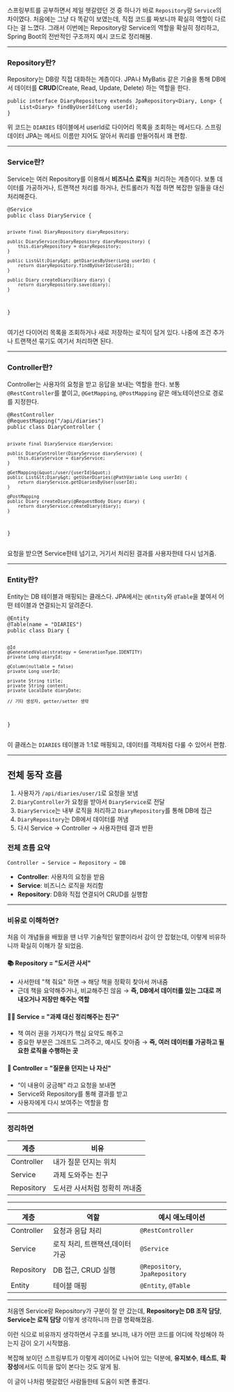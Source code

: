 <p>스프링부트를 공부하면서 제일 헷갈렸던 것 중 하나가 바로 <code>Repository</code>랑 <code>Service</code>의 차이였다. 처음에는 그냥 다 똑같이 보였는데, 직접 코드를 짜보니까 확실히 역할이 다르다는 걸 느꼈다. 그래서 이번에는 Repository랑 Service의 역할을 확실히 정리하고, Spring Boot의 전반적인 구조까지 예시 코드로 정리해봄.</p>
<hr />
<h3 id="repository란">Repository란?</h3>
<p>Repository는 DB랑 직접 대화하는 계층이다.
JPA나 MyBatis 같은 기술을 통해 DB에서 데이터를 <strong>CRUD</strong>(Create, Read, Update, Delete) 하는 역할을 한다.</p>
<pre><code class="language-java">public interface DiaryRepository extends JpaRepository&lt;Diary, Long&gt; {
    List&lt;Diary&gt; findByUserId(Long userId);
}</code></pre>
<p>위 코드는 <code>DIARIES</code> 테이블에서 userId로 다이어리 목록을 조회하는 메서드다.
스프링 데이터 JPA는 메서드 이름만 지어도 알아서 쿼리를 만들어줘서 꽤 편함.</p>
<hr />
<h3 id="service란">Service란?</h3>
<p>Service는 여러 Repository를 이용해서 <strong>비즈니스 로직</strong>을 처리하는 계층이다.
보통 데이터를 가공하거나, 트랜잭션 처리를 하거나, 컨트롤러가 직접 하면 복잡한 일들을 대신 처리해준다.</p>
<pre><code class="language-java">@Service
public class DiaryService {

    private final DiaryRepository diaryRepository;

    public DiaryService(DiaryRepository diaryRepository) {
        this.diaryRepository = diaryRepository;
    }

    public List&lt;Diary&gt; getDiariesByUser(Long userId) {
        return diaryRepository.findByUserId(userId);
    }

    public Diary createDiary(Diary diary) {
        return diaryRepository.save(diary);
    }
}</code></pre>
<p>여기선 다이어리 목록을 조회하거나 새로 저장하는 로직이 담겨 있다.
나중에 조건 추가나 트랜잭션 묶기도 여기서 처리하면 된다.</p>
<hr />
<h3 id="controller란">Controller란?</h3>
<p>Controller는 사용자의 요청을 받고 응답을 보내는 역할을 한다.
보통 <code>@RestController</code>를 붙이고, <code>@GetMapping</code>, <code>@PostMapping</code> 같은 애노테이션으로 경로를 지정한다.</p>
<pre><code class="language-java">@RestController
@RequestMapping(&quot;/api/diaries&quot;)
public class DiaryController {

    private final DiaryService diaryService;

    public DiaryController(DiaryService diaryService) {
        this.diaryService = diaryService;
    }

    @GetMapping(&quot;/user/{userId}&quot;)
    public List&lt;Diary&gt; getUserDiaries(@PathVariable Long userId) {
        return diaryService.getDiariesByUser(userId);
    }

    @PostMapping
    public Diary createDiary(@RequestBody Diary diary) {
        return diaryService.createDiary(diary);
    }
}</code></pre>
<p>요청을 받으면 Service한테 넘기고, 거기서 처리된 결과를 사용자한테 다시 넘겨줌.</p>
<hr />
<h3 id="entity란">Entity란?</h3>
<p>Entity는 DB 테이블과 매핑되는 클래스다.
JPA에서는 <code>@Entity</code>와 <code>@Table</code>을 붙여서 어떤 테이블과 연결되는지 알려준다.</p>
<pre><code class="language-java">@Entity
@Table(name = &quot;DIARIES&quot;)
public class Diary {

    @Id
    @GeneratedValue(strategy = GenerationType.IDENTITY)
    private Long diaryId;

    @Column(nullable = false)
    private Long userId;

    private String title;
    private String content;
    private LocalDate diaryDate;

    // 기타 생성자, getter/setter 생략
}</code></pre>
<p>이 클래스는 <code>DIARIES</code> 테이블과 1:1로 매핑되고, 데이터를 객체처럼 다룰 수 있어서 편함.</p>
<hr />
<h2 id="전체-동작-흐름">전체 동작 흐름</h2>
<ol>
<li>사용자가 <code>/api/diaries/user/1</code>로 요청을 보냄</li>
<li><code>DiaryController</code>가 요청을 받아서 <code>DiaryService</code>로 전달</li>
<li><code>DiaryService</code>는 내부 로직을 처리하고 <code>DiaryRepository</code>를 통해 DB에 접근</li>
<li><code>DiaryRepository</code>는 DB에서 데이터를 꺼냄</li>
<li>다시 Service → Controller → 사용자한테 결과 반환</li>
</ol>
<h3 id="전체-흐름-요약">전체 흐름 요약</h3>
<pre><code>Controller → Service → Repository → DB</code></pre><ul>
<li><strong>Controller</strong>: 사용자의 요청을 받음</li>
<li><strong>Service</strong>: 비즈니스 로직을 처리함</li>
<li><strong>Repository</strong>: DB와 직접 연결되어 CRUD를 실행함</li>
</ul>
<hr />
<h3 id="비유로-이해하면">비유로 이해하면?</h3>
<p>처음 이 개념들을 배웠을 땐 너무 기술적인 말뿐이라서 감이 안 잡혔는데, 이렇게 비유하니까 확실히 이해가 잘 되었음.</p>
<h4 id="📚-repository--도서관-사서">📚 Repository = &quot;도서관 사서&quot;</h4>
<ul>
<li>사서한테 &quot;책 줘요&quot; 하면 → 해당 책을 정확히 찾아서 꺼내줌</li>
<li>근데 책을 요약해주거나, 비교해주진 않음
→ <strong>즉, DB에서 데이터를 있는 그대로 꺼내오거나 저장만 해주는 역할</strong></li>
</ul>
<h4 id="🧑🏫-service--과제-대신-정리해주는-친구">🧑‍🏫 Service = &quot;과제 대신 정리해주는 친구&quot;</h4>
<ul>
<li>책 여러 권을 가져다가 핵심 요약도 해주고</li>
<li>중요한 부분은 그래프도 그려주고, 예시도 찾아줌
→ <strong>즉, 여러 데이터를 가공하고 필요한 로직을 수행하는 곳</strong></li>
</ul>
<h4 id="🧑-controller--질문을-던지는-나-자신">🧑 Controller = &quot;질문을 던지는 나 자신&quot;</h4>
<ul>
<li>“이 내용이 궁금해” 라고 요청을 보내면</li>
<li>Service와 Repository를 통해 결과를 받고</li>
<li>사용자에게 다시 보여주는 역할을 함</li>
</ul>
<hr />
<h3 id="정리하면">정리하면</h3>
<table>
<thead>
<tr>
<th>계층</th>
<th>비유</th>
</tr>
</thead>
<tbody><tr>
<td>Controller</td>
<td>내가 질문 던지는 위치</td>
</tr>
<tr>
<td>Service</td>
<td>과제 도와주는 친구</td>
</tr>
<tr>
<td>Repository</td>
<td>도서관 사서처럼 정확히 꺼내줌</td>
</tr>
</tbody></table>
<hr />
<table>
<thead>
<tr>
<th>계층</th>
<th>역할</th>
<th>예시 애노테이션</th>
</tr>
</thead>
<tbody><tr>
<td>Controller</td>
<td>요청과 응답 처리</td>
<td><code>@RestController</code></td>
</tr>
<tr>
<td>Service</td>
<td>로직 처리, 트랜잭션,데이터 가공</td>
<td><code>@Service</code></td>
</tr>
<tr>
<td>Repository</td>
<td>DB 접근, CRUD 실행</td>
<td><code>@Repository</code>, <code>JpaRepository</code></td>
</tr>
<tr>
<td>Entity</td>
<td>테이블 매핑</td>
<td><code>@Entity</code>, <code>@Table</code></td>
</tr>
</tbody></table>
<hr />
<p>처음엔 Service랑 Repository가 구분이 잘 안 갔는데,
<strong>Repository는 DB 조작 담당</strong>, <strong>Service는 로직 담당</strong>
이렇게 생각하니까 한결 명확해졌음.</p>
<p>이런 식으로 비유까지 생각하면서 구조를 보니까,
내가 어떤 코드를 어디에 작성해야 하는지 감이 오기 시작했음.</p>
<p>복잡해 보이던 스프링부트가 이렇게 레이어로 나뉘어 있는 덕분에,
<strong>유지보수</strong>, <strong>테스트</strong>, <strong>확장성</strong>에서도 이득을 많이 본다는 것도 알게 됨.</p>
<p>이 글이 나처럼 헷갈렸던 사람들한테 도움이 되면 좋겠다.</p>
